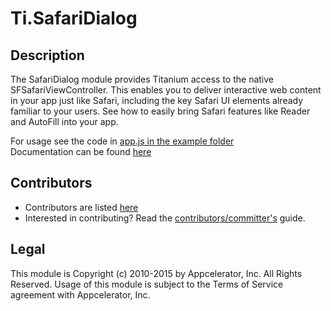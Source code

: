 # Ti.SafariDialog

## Description

The SafariDialog module provides Titanium access to the native SFSafariViewController. This enables you to 
deliver interactive web content in your app just like Safari, including the key Safari UI elements already 
familiar to your users. See how to easily bring Safari features like Reader and AutoFill into your app.

For usage see the code in [app.js in the example folder](example/app.js)  
Documentation can be found [here](apidoc/SafariDialog.yml)


## Contributors

* Contributors are listed [here](https://github.com/benbahrenburg/Ti.SafariDialog/graphs/contributors)
* Interested in contributing? Read the [contributors/committer's](https://wiki.appcelerator.org/display/community/Home) guide.


## Legal

This module is Copyright (c) 2010-2015 by Appcelerator, Inc. All Rights Reserved. Usage of this module is subject to 
the Terms of Service agreement with Appcelerator, Inc.  
